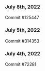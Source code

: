 ### July 8th, 2022

Commit #125447

### July 5th, 2022

Commit #314353


### July 4th, 2022

Commit #72281
